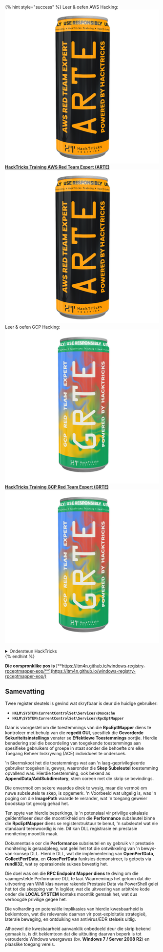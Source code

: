 {% hint style="success" %}
Leer & oefen AWS Hacking:<img src="/.gitbook/assets/arte.png" alt="" data-size="line">[**HackTricks Training AWS Red Team Expert (ARTE)**](https://training.hacktricks.xyz/courses/arte)<img src="/.gitbook/assets/arte.png" alt="" data-size="line">\
Leer & oefen GCP Hacking: <img src="/.gitbook/assets/grte.png" alt="" data-size="line">[**HackTricks Training GCP Red Team Expert (GRTE)**<img src="/.gitbook/assets/grte.png" alt="" data-size="line">](https://training.hacktricks.xyz/courses/grte)

<details>

<summary>Ondersteun HackTricks</summary>

* Kyk na die [**subskripsieplanne**](https://github.com/sponsors/carlospolop)!
* **Sluit aan by die** 💬 [**Discord-groep**](https://discord.gg/hRep4RUj7f) of die [**telegram-groep**](https://t.me/peass) of **volg** ons op **Twitter** 🐦 [**@hacktricks\_live**](https://twitter.com/hacktricks\_live)**.**
* **Deel hacking truuks deur PRs in te dien na die** [**HackTricks**](https://github.com/carlospolop/hacktricks) en [**HackTricks Cloud**](https://github.com/carlospolop/hacktricks-cloud) github repos.

</details>
{% endhint %}


**Die oorspronklike pos is** [**https://itm4n.github.io/windows-registry-rpceptmapper-eop/**](https://itm4n.github.io/windows-registry-rpceptmapper-eop/)

## Samevatting

Twee register sleutels is gevind wat skryfbaar is deur die huidige gebruiker:

- **`HKLM\SYSTEM\CurrentControlSet\Services\Dnscache`**
- **`HKLM\SYSTEM\CurrentControlSet\Services\RpcEptMapper`**

Daar is voorgestel om die toestemmings van die **RpcEptMapper** diens te kontroleer met behulp van die **regedit GUI**, spesifiek die **Gevorderde Sekuriteitsinstellings** venster se **Effektiewe Toestemmings** oortjie. Hierdie benadering stel die beoordeling van toegekende toestemmings aan spesifieke gebruikers of groepe in staat sonder die behoefte om elke Toegang Beheer Inskrywing (ACE) individueel te ondersoek.

'n Skermskoot het die toestemmings wat aan 'n laag-geprivilegieerde gebruiker toegeken is, gewys, waaronder die **Skep Subsleutel** toestemming opvallend was. Hierdie toestemming, ook bekend as **AppendData/AddSubdirectory**, stem ooreen met die skrip se bevindings.

Die onvermoë om sekere waardes direk te wysig, maar die vermoë om nuwe subsleutels te skep, is opgemerk. 'n Voorbeeld wat uitgelig is, was 'n poging om die **ImagePath** waarde te verander, wat 'n toegang geweier boodskap tot gevolg gehad het.

Ten spyte van hierdie beperkings, is 'n potensiaal vir privilige eskalasie geïdentifiseer deur die moontlikheid om die **Performance** subsleutel binne die **RpcEptMapper** diens se registerstruktuur te benut, 'n subsleutel wat nie standaard teenwoordig is nie. Dit kan DLL registrasie en prestasie monitering moontlik maak.

Dokumentasie oor die **Performance** subsleutel en sy gebruik vir prestasie monitering is geraadpleeg, wat gelei het tot die ontwikkeling van 'n bewys-van-konsep DLL. Hierdie DLL, wat die implementering van **OpenPerfData**, **CollectPerfData**, en **ClosePerfData** funksies demonstreer, is getoets via **rundll32**, wat sy operasionele sukses bevestig het.

Die doel was om die **RPC Endpoint Mapper diens** te dwing om die saamgestelde Performance DLL te laai. Waarnemings het getoon dat die uitvoering van WMI klas navrae rakende Prestasie Data via PowerShell gelei het tot die skepping van 'n loglêer, wat die uitvoering van arbitrêre kode onder die **LOCAL SYSTEM** konteks moontlik gemaak het, wat dus verhoogde privilige gegee het.

Die volharding en potensiële implikasies van hierdie kwesbaarheid is beklemtoon, wat die relevansie daarvan vir post-exploitatie strategieë, laterale beweging, en ontduiking van antivirus/EDR stelsels uitlig.

Alhoewel die kwesbaarheid aanvanklik onbedoeld deur die skrip bekend gemaak is, is dit beklemtoon dat die uitbuiting daarvan beperk is tot verouderde Windows weergawes (bv. **Windows 7 / Server 2008 R2**) en plaaslike toegang vereis.
